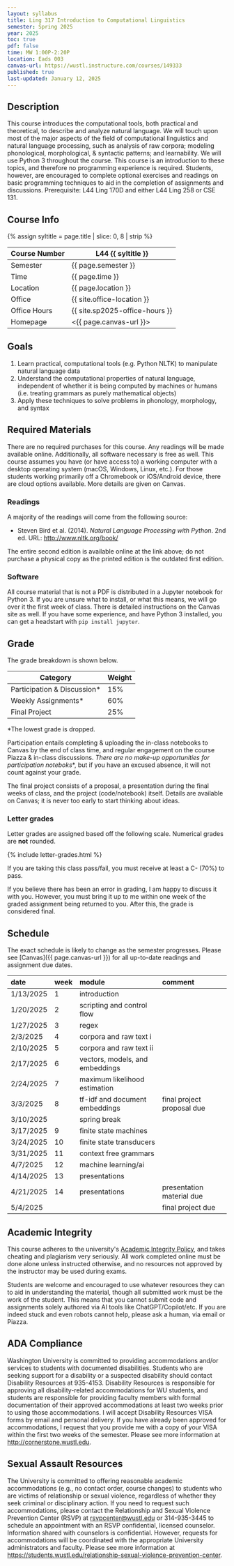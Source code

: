 ```yaml
---
layout: syllabus
title: Ling 317 Introduction to Computational Linguistics
semester: Spring 2025
year: 2025
toc: true
pdf: false
time: MW 1:00P-2:20P
location: Eads 003
canvas-url: https://wustl.instructure.com/courses/149333
published: true
last-updated: January 12, 2025
---
```


## Description

This course introduces the computational tools, both practical and theoretical, to describe and analyze natural language. We will touch upon most of the major aspects of the field of computational linguistics and natural language processing, such as analysis of raw corpora; modeling phonological, morphological, & syntactic patterns; and learnability. We will use Python 3 throughout the course. This course is an introduction to these topics, and therefore no programming experience is required. Students, however, are encouraged to complete optional exercises and readings on basic programming techniques to aid in the completion of assignments and discussions. Prerequisite: L44 Ling 170D and either L44 Ling 258 or CSE 131.

## Course Info

{% assign syltitle = page.title | slice: 0, 8 | strip %}

| Course Number | L44 {{ syltitle }}                          |
|---------------|---------------------------------------------|
| Semester      | {{ page.semester }}                         |
| Time          | {{ page.time }}                             |
| Location      | {{ page.location }}                         |
| Office        | {{ site.office-location }}           |
| Office Hours  | {{ site.sp2025-office-hours }}              | 
| Homepage      | <{{ page.canvas-url }}>                       | 

## Goals

1. Learn practical, computational tools (e.g. Python NLTK) to manipulate natural language data
2. Understand the computational properties of natural language, independent of whether it is being computed by machines or humans (i.e. treating grammars as purely mathematical objects)
3. Apply these techniques to solve problems in phonology, morphology, and syntax


## Required Materials

There are no required purchases for this course. Any readings will be made available online. Additionally, all software necessary is free as well. This course assumes you have (or have access to) a working computer with a desktop operating system (macOS, Windows, Linux, etc.). For those students working primarily off a Chromebook or iOS/Android device, there are cloud options available. More details are given on Canvas. 

### Readings

A majority of the readings will come from the following source:

* Steven Bird et al. (2014). *Natural Language Processing with Python*. 2nd ed. URL: http://www.nltk.org/book/

The entire second edition is available online at the link above; do not purchase a physical copy as the printed edition is the outdated first edition. 

### Software

All course material that is not a PDF is distributed in a Jupyter notebook for Python 3. If you are unsure what to install, or what this means, we will go over it the first week of class. There is detailed instructions on the Canvas site as well. If you have some experience, and have Python 3 installed, you can get a headstart with `pip install jupyter`. 

## Grade


The grade breakdown is shown below.

| Category | Weight |
| -------- | -------- |
| Participation & Discussion*     | 15%     |
| Weekly Assignments*    | 60%     |
| Final Project     | 25%     |

\*The lowest grade is dropped. 

Participation entails completing & uploading the in-class notebooks to Canvas by the end of class time, and regular engagement on the course Piazza & in-class discussions. *There are no make-up opportunities for participation noteboks**, but if you have an excused absence, it will not count against your grade. 

The final project consists of a proposal, a presentation during the final weeks of class, and the project (code/notebook) itself. Details are available on Canvas; it is never too early to start thinking about ideas.

### Letter grades

Letter grades are assigned based off the following scale. Numerical grades are **not** rounded. 

{% include letter-grades.html %}

If you are taking this class pass/fail, you must receive at least a C- (70%) to pass. 

If you believe there has been an error in grading, I am happy to discuss it with you. However, you must bring it up to me within one week of the graded assignment being returned to you. After this, the grade is considered final. 

## Schedule

The exact schedule is likely to change as the semester progresses. Please see [Canvas]({{ page.canvas-url }}) for all up-to-date readings and assignment due dates. 

| date      | week | module                          | comment                    |
| :-------- | :--- | :------------------------------ | :------------------------- |
| 1/13/2025 | 1    | introduction                    |                            |
| 1/20/2025 | 2    | scripting and control flow      |                            |
| 1/27/2025 | 3    | regex                           |                            |
| 2/3/2025  | 4    | corpora and raw text i          |                            |
| 2/10/2025 | 5    | corpora and raw text ii         |                            |
| 2/17/2025 | 6    | vectors, models, and embeddings |                            |
| 2/24/2025 | 7    | maximum likelihood estimation   |                            |
| 3/3/2025  | 8    | tf-idf and document embeddings  | final project proposal due |
| 3/10/2025 |      | spring break                    |                            |
| 3/17/2025 | 9    | finite state machines           |                            |
| 3/24/2025 | 10   | finite state transducers        |                            |
| 3/31/2025 | 11   | context free grammars           |                            |
| 4/7/2025  | 12   | machine learning/ai             |                            |
| 4/14/2025 | 13   | presentations                   |                            |
| 4/21/2025 | 14   | presentations                   | presentation material due  |
| 5/4/2025  |      |                                 | final project due          |



## Academic Integrity

This course adheres to the university's [Academic Integrity Policy](https://studentconduct.wustl.edu/academic-integrity), and takes cheating and plagiarism very seriously. All work completed online must be done alone unless instructed otherwise, and no resources not approved by the instructor may be used during exams.  

Students are welcome and encouraged to use whatever resources they can to aid in understanding the material, though all submitted work must be the work of the student. This means that you cannot submit code and assignments solely authored via AI tools like ChatGPT/Copilot/etc. If you are indeed stuck and even robots cannot help, please ask a human, via email or Piazza. 

## ADA Compliance

Washington University is committed to providing accommodations and/or services to students with documented disabilities. Students who are seeking support for a disability or a suspected disability should contact Disability Resources at 935-4153. Disability Resources is responsible for approving all disability-related accommodations for WU students, and students are responsible for providing faculty members with formal documentation of their approved accommodations at least two weeks prior to using those accommodations. I will accept Disability Resources VISA forms by email and personal delivery. If you have already been approved for accommodations, I request that you provide me with a copy of your VISA within the first two weeks of the semester. Please see more information at <http://cornerstone.wustl.edu>. 

## Sexual Assault Resources

The University is committed to offering reasonable academic accommodations (e.g., no contact order, course changes) to students who are victims of relationship or sexual violence, regardless of whether they seek criminal or disciplinary action.  If you need to request such accommodations, please contact the Relationship and Sexual Violence Prevention Center (RSVP) at rsvpcenter@wustl.edu or 314-935-3445 to schedule an appointment with an RSVP confidential, licensed counselor. Information shared with counselors is confidential. However, requests for accommodations will be coordinated with the appropriate University administrators and faculty. Please see more information at <https://students.wustl.edu/relationship-sexual-violence-prevention-center>.